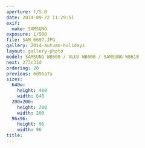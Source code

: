 ```yaml
---
aperture: f/5.0
date: 2014-09-22 11:29:51
exif:
  make: SAMSUNG
exposure: 1/500
file: SAM_6697.JPG
gallery: 2014-autumn-holidays
layout: gallery-photo
model: SAMSUNG WB600 / VLUU WB600 / SAMSUNG WB610
next: 273c31d
ordering: 20
previous: 6d95a7a
sizes:
  640w:
    height: 480
    width: 640
  200x200:
    height: 200
    width: 200
  96x96:
    height: 96
    width: 96
title: 
---
```

